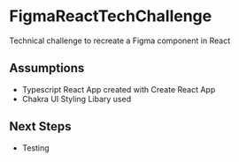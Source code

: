 # FigmaReactTechChallenge
Technical challenge to recreate a Figma component in React

## Assumptions

- Typescript React App created with Create React App
- Chakra UI Styling Libary used

## Next Steps

- Testing
